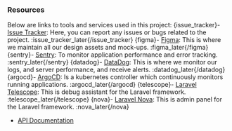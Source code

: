 ### Resources

Below are links to tools and services used in this project:
{issue_tracker}- [Issue Tracker](:issue_tracker_link): Here, you can report any issues or bugs related to the project. :issue_tracker_later{/issue_tracker}
{figma}- [Figma](:figma_link): This is where we maintain all our design assets and mock-ups. :figma_later{/figma}
{sentry}- [Sentry](:sentry_link): To monitor application performance and error tracking. :sentry_later{/sentry}
{datadog}- [DataDog](:datadog_link): This is where we monitor our logs, and server performance, and receive alerts. :datadog_later{/datadog}
{argocd}- [ArgoCD](:argocd_link): Is a kubernetes controller which continuously monitors running applications. :argocd_later{/argocd}
{telescope}- [Laravel Telescope](:telescope_link): This is debug assistant for the Laravel framework. :telescope_later{/telescope}
{nova}- [Laravel Nova](:nova_link): This is admin panel for the Laravel framework. :nova_later{/nova}
- [API Documentation](:api_link)
